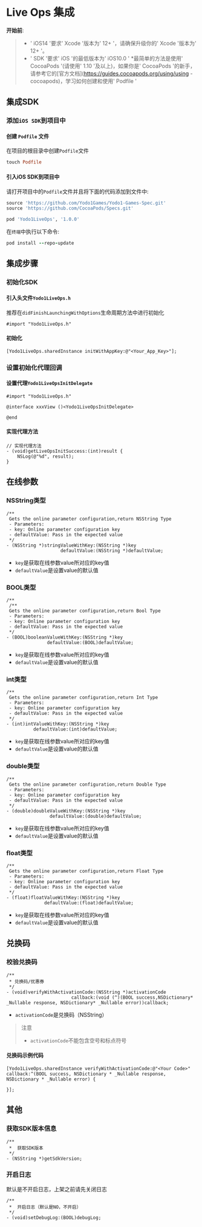 # Live Ops 集成

**开始前**:

>* ' iOS14 '要求' Xcode '版本为' 12+ '，请确保升级你的' Xcode '版本为' 12+ '。
>* ' SDK '要求' iOS '的最低版本为' iOS10.0 '
>*最简单的方法是使用' CocoaPods '(请使用' 1.10 '及以上)，如果你是' CocoaPods '的新手，请参考它的[官方文档](https://guides.cocoapods.org/using/using -cocoapods)，学习如何创建和使用' Podfile '

## 集成SDK

### 添加`iOS SDK`到项目中

#### 创建 `Podfile` 文件</br>

在项目的根目录中创建`Podfile`文件

```ruby
touch Podfile
```

#### 引入iOS SDK到项目中</br>

请打开项目中的`Podfile`文件并且将下面的代码添加到文件中:

```ruby
source 'https://github.com/Yodo1Games/Yodo1-Games-Spec.git'
source 'https://github.com/CocoaPods/Specs.git'

pod 'Yodo1LiveOps', '1.0.0'
```

在`终端`中执行以下命令:</br>

```ruby
pod install --repo-update
```

## 集成步骤

### 初始化SDK

#### 引入头文件`Yodo1LiveOps.h`

推荐在`didFinishLaunchingWithOptions`生命周期方法中进行初始化

``` obj-c
#import "Yodo1LiveOps.h"
```

#### 初始化

``` obj-c
[Yodo1LiveOps.sharedInstance initWithAppKey:@"<Your_App_Key>"];
```

### 设置初始化代理回调

#### 设置代理`Yodo1LiveOpsInitDelegate`

``` obj-c
#import "Yodo1LiveOps.h"

@interface xxxView ()<Yodo1LiveOpsInitDelegate>

@end
```

#### 实现代理方法

``` obj-c
// 实现代理方法
- (void)getLiveOpsInitSuccess:(int)result {
    NSLog(@"%d", result);
}
```

## 在线参数

### NSString类型
``` obj-c
/**
 Gets the online parameter configuration,return NSString Type
 - Parameters:
 - key: Online parameter configuration key
 - defaultValue: Pass in the expected value
 */
- (NSString *)stringValueWithKey:(NSString *)key
                    defaultValue:(NSString *)defaultValue;
```

* `key`是获取在线参数value所对应的key值
* `defaultValue`是设置value的默认值

### BOOL类型

``` obj-c
/**
 /**
 Gets the online parameter configuration,return Bool Type
 - Parameters:
 - key: Online parameter configuration key
 - defaultValue: Pass in the expected value
 */
- (BOOL)booleanValueWithKey:(NSString *)key
               defaultValue:(BOOL)defaultValue;
```

* `key`是获取在线参数value所对应的key值
* `defaultValue`是设置value的默认值

### int类型

``` obj-c
/**
 Gets the online parameter configuration,return Int Type
 - Parameters:
 - key: Online parameter configuration key
 - defaultValue: Pass in the expected value
 */
- (int)intValueWithKey:(NSString *)key
          defaultValue:(int)defaultValue;
```

* `key`是获取在线参数value所对应的key值
* `defaultValue`是设置value的默认值

### double类型

``` obj-c
/**
 Gets the online parameter configuration,return Double Type
 - Parameters:
 - key: Online parameter configuration key
 - defaultValue: Pass in the expected value
 */
- (double)doubleValueWithKey:(NSString *)key
                defaultValue:(double)defaultValue;
```

* `key`是获取在线参数value所对应的key值
* `defaultValue`是设置value的默认值

### float类型

``` obj-c
/**
 Gets the online parameter configuration,return Float Type
 - Parameters:
 - key: Online parameter configuration key
 - defaultValue: Pass in the expected value
 */
- (float)floatValueWithKey:(NSString *)key
              defaultValue:(float)defaultValue;
```

* `key`是获取在线参数value所对应的key值
* `defaultValue`是设置value的默认值

## 兑换码

### 校验兑换码
``` obj-c
/**
 * 兑换码/优惠券
 */
- (void)verifyWithActivationCode:(NSString *)activationCode
                    	callback:(void (^)(BOOL success,NSDictionary* _Nullable response, NSDictionary* _Nullable error))callback;
```

* `activationCode`是兑换码（NSString）

> 注意
>
>* `activationCode`不能包含空号和标点符号

#### 兑换码示例代码

``` obj-c
[Yodo1LiveOps.sharedInstance verifyWithActivationCode:@"<Your Code>" callback:^(BOOL success, NSDictionary * _Nullable response, NSDictionary * _Nullable error) {
            
}];
```

## 其他

### 获取SDK版本信息

``` obj-c
/**
 *  获取SDK版本
 */
- (NSString *)getSdkVersion;
```

### 开启日志

默认是不开启日志，上架之前请先关闭日志

``` obj-c
/**
 *  开启日志（默认是NO，不开启）
 */
- (void)setDebugLog:(BOOL)debugLog;
```